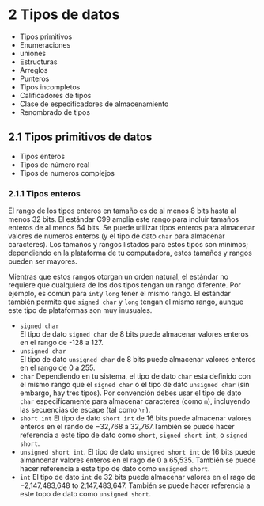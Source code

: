 # 2 Tipos de datos #

- Tipos primitivos
- Enumeraciones
- uniones
- Estructuras
- Arreglos
- Punteros
- Tipos incompletos
- Calificadores de tipos
- Clase de especificadores de almacenamiento
- Renombrado de tipos

## 2.1 Tipos primitivos de datos ##

- Tipos enteros
- Tipos de número real
- Tipos de numeros complejos

### 2.1.1 Tipos enteros ###

El rango de los tipos enteros en tamaño es de al menos 8 bits hasta al menos 32 bits. El estándar C99 amplia este rango para incluir tamaños enteros de al menos 64 bits. Se puede utilizar tipos enteros para almacenar valores de numeros enteros (y el tipo de dato `char` para almacenar caracteres). Los tamaños y rangos listados para estos tipos son minimos; dependiendo en la plataforma de tu computadora, estos tamaños y rangos pueden ser mayores.

Mientras que estos rangos otorgan un orden natural, el estándar no requiere que cualquiera de los dos tipos tengan un rango diferente. Por ejemplo, es común para `int`y `long` tener el mismo rango. El estándar también permite que `signed char` y `long` tengan el mismo rango, aunque este tipo de plataformas son muy inusuales.

- `signed char`  
	El tipo de dato `signed char` de 8 bits puede almacenar valores enteros en el rango de -128 a 127.
- `unsigned char`  
	El tipo de dato `unsigned char` de 8 bits puede almacenar valores enteros en el rango de 0 a 255.
- `char`
	Dependiendo en tu sistema, el tipo de dato `char` esta definido con el mismo rango que el `signed char` o el tipo de dato `unsigned char` (sin embargo, hay tres tipos). Por convención debes usar el tipo de dato `char` especificamente para almacenar caracteres (como `m`), incluyendo las secuencias de escape (tal como `\n`).
- `short int`
	El tipo de dato `short int` de 16 bits puede almacenar valores enteros en el rando de −32,768 a 32,767.También se puede hacer referencia a este tipo de dato como `short`, `signed short int`, o `signed short`.
- `unsigned short int`.
	El tipo de dato `unsigned short int` de 16 bits puede almancenar valores enteros en el rago de 0 a 65,535. También se puede hacer referencia a este tipo de dato como `unsigned short`.
- `int`
	El tipo de dato `int` de 32 bits puede almacenar valores en el rago de −2,147,483,648 to 2,147,483,647. También se puede hacer referencia a este topo de dato como `unsigned short`.
